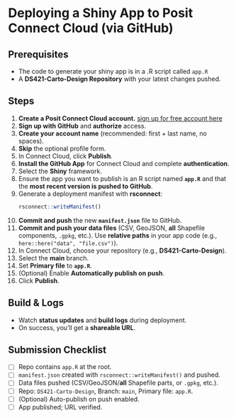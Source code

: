 # Deploying a Shiny App to Posit Connect Cloud (via GitHub)

## Prerequisites
- The code to generate your shiny app is in a .R script called `app.R` 
- A **DS421-Carto-Design Repository** with your latest changes pushed.

## Steps

1. **Create a Posit Connect Cloud account.** [sign up for free account here](https://connect.posit.cloud/)
2. **Sign up with GitHub** and **authorize** access.
3. **Create your account name** (recommended: first + last name, no spaces).
4. **Skip** the optional profile form.
5. In Connect Cloud, click **Publish**.
6. **Install the GitHub App** for Connect Cloud and complete **authentication**.
7. Select the **Shiny** framework.
8. Ensure the app you want to publish is an R script named **`app.R`** and that the **most recent version is pushed to GitHub**.
9. Generate a deployment manifest with **rsconnect**:
   ```r
   rsconnect::writeManifest()
   ```
10. **Commit and push** the new **`manifest.json`** file to GitHub.
11. **Commit and push your data files** (CSV, GeoJSON, **all** Shapefile components, `.gpkg`, etc.). Use **relative paths** in your app code (e.g., `here::here("data", "file.csv")`).
12. In Connect Cloud, choose your repository (e.g., **DS421-Carto-Design**).
13. Select the **main** branch.
14. Set **Primary file** to **`app.R`**.
15. (Optional) Enable **Automatically publish on push**.
16. Click **Publish**.

## Build & Logs
- Watch **status updates** and **build logs** during deployment.
- On success, you’ll get a **shareable URL**.

## Submission Checklist
- [ ] Repo contains `app.R` at the root.
- [ ] `manifest.json` created with `rsconnect::writeManifest()` and pushed.
- [ ] Data files pushed (CSV/GeoJSON/**all** Shapefile parts, or `.gpkg`, etc.).
- [ ] Repo: `DS421-Carto-Design`, Branch: `main`, Primary file: `app.R`.
- [ ] (Optional) Auto-publish on push enabled.
- [ ] App published; URL verified.
